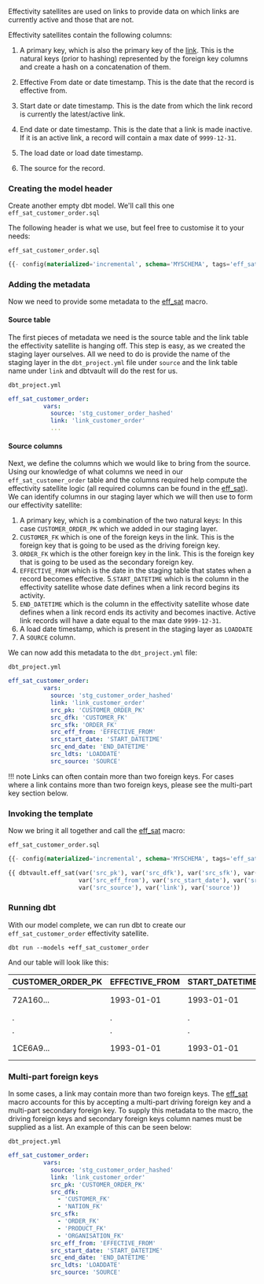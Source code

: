 Effectivity satellites are used on links to provide data on which links are currently active and those that are not.

Effectivity satellites contain the following columns:

1. A primary key, which is also the primary key of the [link](macros.md#link). This is the natural keys (prior to hashing) represented by the foreign key columns
and create a hash on a concatenation of them.

2. Effective From date or date timestamp. This is the date that the record is effective from.

3. Start date or date timestamp. This is the date from which the link record is currently the latest/active link.

4. End date or date timestamp. This is the date that a link is made inactive. If it is an active link, a record will 
contain a max date of ```9999-12-31```.  

5. The load date or load date timestamp.

6. The source for the record.

### Creating the model header

Create another empty dbt model. We'll call this one ```eff_sat_customer_order.sql```

The following header is what we use, but feel free to customise it to your needs:

```eff_sat_customer_order.sql```
```sql
{{- config(materialized='incremental', schema='MYSCHEMA', tags='eff_sat') -}}

```

### Adding the metadata

Now we need to provide some metadata to the [eff_sat](macros.md#eff_sat) macro.

#### Source table

The first pieces of metadata we need is the source table and the link table the effectivity satellite is hanging off. 
This step is easy, as we created the staging layer ourselves. All we need to do is provide the name of the staging 
layer in the ```dbt_project.yml``` file under ```source``` and the link table name under ```link``` 
and dbtvault will do the rest for us.

```dbt_project.yml```

```yaml
eff_sat_customer_order:
          vars:
            source: 'stg_customer_order_hashed'
            link: 'link_customer_order'
            ...          
```

#### Source columns

Next, we define the columns which we would like to bring from the source.
Using our knowledge of what columns we need in our  ```eff_sat_customer_order``` table and the columns required help
compute the effectivity satellite logic (all required columns can be found in the [eff_sat](macros.md#eff_sat)). We can 
identify columns in our staging layer which we will then use to form our effectivity satellite:

1. A primary key, which is a combination of the two natural keys: In this case ```CUSTOMER_ORDER_PK``` 
which we added in our staging layer.
2. ```CUSTOMER_FK``` which is one of the foreign keys in the link. This is the foreign key that is going to be used as the
driving foreign key. 
3. ```ORDER_FK``` which is the other foreign key in the link. This is the foreign key that is going to be used as the 
secondary foreign key.
4. ```EFFECTIVE_FROM``` which is the date in the staging table that states when a record becomes effective.
5.```START_DATETIME``` which is the column in the effectivity satellite whose date defines when a link record begins its
activity.
6. ```END_DATETIME``` which is the column in the effectivity satellite whose date defines when a link record ends its
activity and becomes inactive. Active link records will have a date equal to the max date ```9999-12-31```.
7. A load date timestamp, which is present in the staging layer as ```LOADDATE``` 
8. A ```SOURCE``` column. 

We can now add this metadata to the ```dbt_project.yml``` file:

```dbt_project.yml```
```yaml  hl_lines="5 6 7 8 9 10 11 12"
eff_sat_customer_order:
          vars:
            source: 'stg_customer_order_hashed'
            link: 'link_customer_order'
            src_pk: 'CUSTOMER_ORDER_PK'
            src_dfk: 'CUSTOMER_FK'
            src_sfk: 'ORDER_FK'
            src_eff_from: 'EFFECTIVE_FROM'
            src_start_date: 'START_DATETIME'
            src_end_date: 'END_DATETIME'
            src_ldts: 'LOADDATE'
            src_source: 'SOURCE'
```

!!! note
    Links can often contain more than two foreign keys. For cases where a link contains more than two foreign keys, 
    please see the multi-part key section below.

### Invoking the template

Now we bring it all together and call the [eff_sat](macros.md#eff_sat) macro:

```eff_sat_customer_order.sql```
``` sql hl_lines="3 4 5"
{{- config(materialized='incremental', schema='MYSCHEMA', tags='eff_sat')           -}}

{{ dbtvault.eff_sat(var('src_pk'), var('src_dfk'), var('src_sfk'), var('src_ldts'),
                    var('src_eff_from'), var('src_start_date'), var('src_end_date'),
                    var('src_source'), var('link'), var('source'))                   }}
```

### Running dbt

With our model complete, we can run dbt to create our ```eff_sat_customer_order``` effectivity satellite.

```dbt run --models +eff_sat_customer_order```

And our table will look like this:

| CUSTOMER_ORDER_PK | EFFECTIVE_FROM | START_DATETIME | END_DATETIME | LOADDATE   | SOURCE       |
| ----------------- | -------------- | -------------- | ------------ | ---------- | ------------ |
| 72A160...         | 1993-01-01     | 1993-01-01     | 9999-12-31   | 1993-01-01 | 1            |
| .                 | .              | .              | .            | .          | .            |
| .                 | .              | .              | .            | .          | .            |
| 1CE6A9...         | 1993-01-01     | 1993-01-01     | 9999-12-31   | 1993-01-01 | 1            |


### Multi-part foreign keys

In some cases, a link may contain more than two foreign keys. The [eff_sat](macros.md#eff_sat) macro accounts for this 
by accepting a multi-part driving foreign key and a multi-part secondary foreign key. To supply this metadata to the 
macro, the driving foreign keys and secondary foreign keys column names must be supplied as a list. An example of this 
can be seen below:

```dbt_project.yml```
```yaml hl_lines="6 7 8 9 10 11 12"
eff_sat_customer_order:
          vars:
            source: 'stg_customer_order_hashed'
            link: 'link_customer_order'
            src_pk: 'CUSTOMER_ORDER_PK'
            src_dfk:
              - 'CUSTOMER_FK'
              - 'NATION_FK'
            src_sfk:
              - 'ORDER_FK'
              - 'PRODUCT_FK'
              - 'ORGANISATION_FK'
            src_eff_from: 'EFFECTIVE_FROM'
            src_start_date: 'START_DATETIME'
            src_end_date: 'END_DATETIME'
            src_ldts: 'LOADDATE'
            src_source: 'SOURCE'
```
